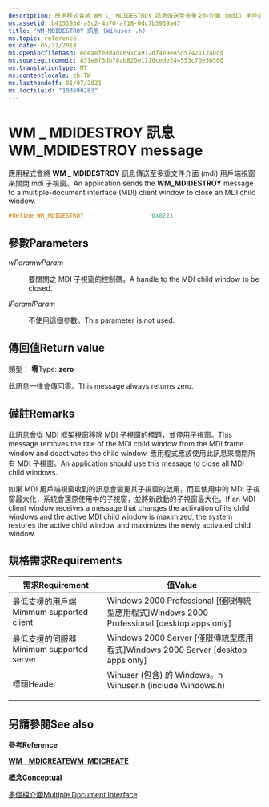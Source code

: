 ```yaml
---
description: 應用程式會將 WM \_ MDIDESTROY 訊息傳送至多重文件介面 (mdi) 用戶端視窗來關閉 mdi 子視窗。
ms.assetid: b415393d-a5c2-4b70-af18-0dc7b3939a47
title: 'WM_MDIDESTROY 訊息 (Winuser .h) '
ms.topic: reference
ms.date: 05/31/2018
ms.openlocfilehash: edea8fe8dadc691ca912df4e9ee5d57421124bcd
ms.sourcegitcommit: 831e8f3db78ab820e1710cede244553c70e50500
ms.translationtype: MT
ms.contentlocale: zh-TW
ms.lasthandoff: 01/07/2021
ms.locfileid: "103690283"
---
```

# <a name="wm_mdidestroy-message"></a><span data-ttu-id="21841-103">WM \_ MDIDESTROY 訊息</span><span class="sxs-lookup"><span data-stu-id="21841-103">WM\_MDIDESTROY message</span></span>

<span data-ttu-id="21841-104">應用程式會將 **WM \_ MDIDESTROY** 訊息傳送至多重文件介面 (mdi) 用戶端視窗來關閉 mdi 子視窗。</span><span class="sxs-lookup"><span data-stu-id="21841-104">An application sends the **WM\_MDIDESTROY** message to a multiple-document interface (MDI) client window to close an MDI child window.</span></span>


```C++
#define WM_MDIDESTROY                   0x0221
```



## <a name="parameters"></a><span data-ttu-id="21841-105">參數</span><span class="sxs-lookup"><span data-stu-id="21841-105">Parameters</span></span>

<dl> <dt>

<span data-ttu-id="21841-106">*wParam*</span><span class="sxs-lookup"><span data-stu-id="21841-106">*wParam*</span></span> 
</dt> <dd>

<span data-ttu-id="21841-107">要關閉之 MDI 子視窗的控制碼。</span><span class="sxs-lookup"><span data-stu-id="21841-107">A handle to the MDI child window to be closed.</span></span>

</dd> <dt>

<span data-ttu-id="21841-108">*lParam*</span><span class="sxs-lookup"><span data-stu-id="21841-108">*lParam*</span></span> 
</dt> <dd>

<span data-ttu-id="21841-109">不使用這個參數。</span><span class="sxs-lookup"><span data-stu-id="21841-109">This parameter is not used.</span></span>

</dd> </dl>

## <a name="return-value"></a><span data-ttu-id="21841-110">傳回值</span><span class="sxs-lookup"><span data-stu-id="21841-110">Return value</span></span>

<span data-ttu-id="21841-111">類型： **零**</span><span class="sxs-lookup"><span data-stu-id="21841-111">Type: **zero**</span></span>

<span data-ttu-id="21841-112">此訊息一律會傳回零。</span><span class="sxs-lookup"><span data-stu-id="21841-112">This message always returns zero.</span></span>

## <a name="remarks"></a><span data-ttu-id="21841-113">備註</span><span class="sxs-lookup"><span data-stu-id="21841-113">Remarks</span></span>

<span data-ttu-id="21841-114">此訊息會從 MDI 框架視窗移除 MDI 子視窗的標題，並停用子視窗。</span><span class="sxs-lookup"><span data-stu-id="21841-114">This message removes the title of the MDI child window from the MDI frame window and deactivates the child window.</span></span> <span data-ttu-id="21841-115">應用程式應該使用此訊息來關閉所有 MDI 子視窗。</span><span class="sxs-lookup"><span data-stu-id="21841-115">An application should use this message to close all MDI child windows.</span></span>

<span data-ttu-id="21841-116">如果 MDI 用戶端視窗收到的訊息會變更其子視窗的啟用，而且使用中的 MDI 子視窗最大化，系統會還原使用中的子視窗，並將新啟動的子視窗最大化。</span><span class="sxs-lookup"><span data-stu-id="21841-116">If an MDI client window receives a message that changes the activation of its child windows and the active MDI child window is maximized, the system restores the active child window and maximizes the newly activated child window.</span></span>

## <a name="requirements"></a><span data-ttu-id="21841-117">規格需求</span><span class="sxs-lookup"><span data-stu-id="21841-117">Requirements</span></span>



| <span data-ttu-id="21841-118">需求</span><span class="sxs-lookup"><span data-stu-id="21841-118">Requirement</span></span> | <span data-ttu-id="21841-119">值</span><span class="sxs-lookup"><span data-stu-id="21841-119">Value</span></span> |
|-------------------------------------|----------------------------------------------------------------------------------------------------------|
| <span data-ttu-id="21841-120">最低支援的用戶端</span><span class="sxs-lookup"><span data-stu-id="21841-120">Minimum supported client</span></span><br/> | <span data-ttu-id="21841-121">Windows 2000 Professional \[僅限傳統型應用程式\]</span><span class="sxs-lookup"><span data-stu-id="21841-121">Windows 2000 Professional \[desktop apps only\]</span></span><br/>                                               |
| <span data-ttu-id="21841-122">最低支援的伺服器</span><span class="sxs-lookup"><span data-stu-id="21841-122">Minimum supported server</span></span><br/> | <span data-ttu-id="21841-123">Windows 2000 Server \[僅限傳統型應用程式\]</span><span class="sxs-lookup"><span data-stu-id="21841-123">Windows 2000 Server \[desktop apps only\]</span></span><br/>                                                     |
| <span data-ttu-id="21841-124">標頭</span><span class="sxs-lookup"><span data-stu-id="21841-124">Header</span></span><br/>                   | <dl> <span data-ttu-id="21841-125"><dt>Winuser (包含) 的 Windows。h </dt></span><span class="sxs-lookup"><span data-stu-id="21841-125"><dt>Winuser.h (include Windows.h)</dt></span></span> </dl> |



## <a name="see-also"></a><span data-ttu-id="21841-126">另請參閱</span><span class="sxs-lookup"><span data-stu-id="21841-126">See also</span></span>

<dl> <dt>

<span data-ttu-id="21841-127">**參考**</span><span class="sxs-lookup"><span data-stu-id="21841-127">**Reference**</span></span>
</dt> <dt>

[<span data-ttu-id="21841-128">**WM \_ MDICREATE**</span><span class="sxs-lookup"><span data-stu-id="21841-128">**WM\_MDICREATE**</span></span>](wm-mdicreate.md)
</dt> <dt>

<span data-ttu-id="21841-129">**概念**</span><span class="sxs-lookup"><span data-stu-id="21841-129">**Conceptual**</span></span>
</dt> <dt>

[<span data-ttu-id="21841-130">多個檔介面</span><span class="sxs-lookup"><span data-stu-id="21841-130">Multiple Document Interface</span></span>](multiple-document-interface.md)
</dt> </dl>

 

 




